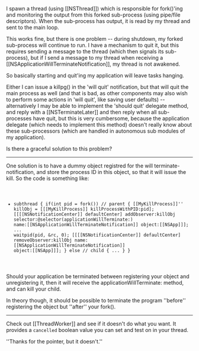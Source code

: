 I spawn a thread (using [[NSThread]]) which is responsible for fork()'ing and monitoring the output from this forked sub-process (using pipe/file descriptors). When the sub-process has output, it is read by my thread and sent to the main loop.

This works fine, but there is one problem -- during shutdown, my forked sub-process will continue to run. I have a mechanism to quit it, but this requires sending a message to the thread (which then signals its sub-process), but if I send a message to my thread when receiving a [[NSApplicationWillTerminateNotification]], my thread is not awakened.

So basically starting and quit'ing my application will leave tasks hanging.

Either I can issue a killpg() in the 'will quit' notification, but that will quit the main process as well (and that is bad, as other components may also wish to perform some actions in 'will quit', like saving user defaults) -- alternatively I may be able to implement the 'should quit' delegate method, and reply with a [[NSTerminateLater]] and then reply when all sub-processes have quit, but this is very cumbersome, because the application delegate (which needs to implement this method) doesn't really know about these sub-processors (which are handled in autonomous sub modules of my application).

Is there a graceful solution to this problem?

----

One solution is to have a dummy object registred for the will terminate-notification, and store the process ID in this object, so that it will issue the kill. So the code is something like:
<code>
+ subthread
{
   if(int pid = fork()) // parent
   {
      [[MyKillProcess]]'' killObj = [[[MyKillProcess]] killProcessWithPID:pid];
      [[[[NSNotificationCenter]] defaultCenter] addObserver:killObj
        selector:@selector(applicationWillTerminate:)
        name:[[NSApplicationWillTerminateNotification]] object:[[NSApp]]];
      ...
      waitpid(pid, &rc, 0);
      [[[[NSNotificationCenter]] defaultCenter] removeObserver:killObj
        name:[[NSApplicationWillTerminateNotification]] object:[[NSApp]]];
   }
   else // child
   {
      ...
   }
}
</code>

Should your application be terminated between registering your object and unregistering it, then it will receive the applicationWillTerminate: method, and can kill your child.

In theory though, it should be possible to terminate the program ''before'' registering the object but ''after'' your fork().

----

Check out [[ThreadWorker]] and see if it doesn't do what you want. It provides a <code>cancelled</code> boolean value  you can set and test on in your thread.

''Thanks for the pointer, but it doesn't.''